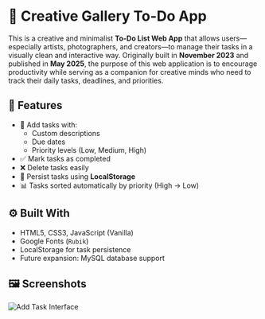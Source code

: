 # 📸 Creative Gallery To-Do App

This is a creative and minimalist **To-Do List Web App** that allows users—especially artists, photographers, and creators—to manage their tasks in a visually clean and interactive way. Originally built in **November 2023** and published in **May 2025**, the purpose of this web application is to encourage productivity while serving as a companion for creative minds who need to track their daily tasks, deadlines, and priorities.

## 🌟 Features

- 📝 Add tasks with:
  - Custom descriptions
  - Due dates
  - Priority levels (Low, Medium, High)
- ✅ Mark tasks as completed
- ❌ Delete tasks easily
- 🔄 Persist tasks using **LocalStorage**
- 📊 Tasks sorted automatically by priority (High → Low)

## ⚙️ Built With

- HTML5, CSS3, JavaScript (Vanilla)
- Google Fonts (`Rubik`)
- LocalStorage for task persistence
- Future expansion: MySQL database support

## 🖼️ Screenshots
![Add Task Interface](./screenshots/add-task.png)
